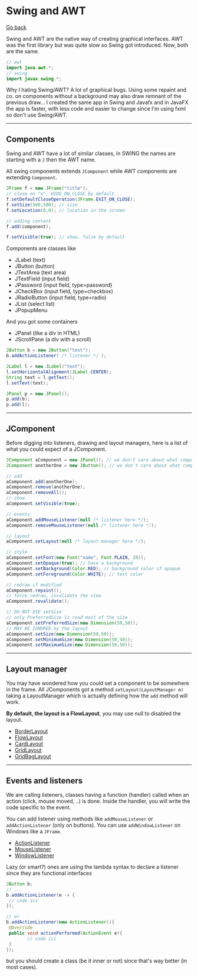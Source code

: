 # Swing and AWT

[Go back](..#graphical-interfaces)

Swing and AWT are the native way of creating 
graphical interfaces. AWT was the first library
but was quite slow so Swing got introduced. Now,
both are the same.

```java
// awt
import java.awt.*;
// swing
import javax.swing.*;
```

Why I hating Swing/AWT? A lot of graphical bugs. Using
some repaint and co. on components without a background
may also draw remnant of the previous draw... I created
the same app in Swing and Javafx and in JavaFX the app
is faster, with less code and easier to change
since I'm using fxml so don't use Swing/AWT.

<hr class="sl">

## Components

Swing and AWT have a lot of similar classes, in SWING
the names are starting with a ``J`` then the AWT name.

All swing components extends ``JComponent`` while
AWT components are extending ``Component``.

```java
JFrame f = new JFrame("title");
// close on "x", HIDE_ON_CLOSE by default...
f.setDefaultCloseOperation(JFrame.EXIT_ON_CLOSE);
f.setSize(500,500); // size
f.setLocation(0,0); // location in the screen

// adding content
f.add(component);

f.setVisible(true); // show, false by default
```

Components are classes like

* JLabel (text)
* JButton (button)
* JTextArea (text area)
* JTextField (input field)
* JPassword (input field, type=password)
* JCheckBox (input field, type=checkbox)
* JRadioButton (input field, type=radio)
* JList (select list)
* JPopupMenu

And you got some containers

* JPanel (like a div in HTML)
* JScrollPane (a div with a scroll)

```java
JButton b = new JButton("test");
b.addActionListener( /* listener */ );

JLabel l = new JLabel("text");
l.setHorizontalAlignment(JLabel.CENTER);
String text = l.getText();
l.setText(text);

JPanel p = new JPanel();
p.add(b);
p.add(l);
```

<hr class="sr">

## JComponent

Before digging into listeners, drawing and layout managers, here is a list
of what you could expect of a JComponent.

```java
JComponent aComponent = new JPanel(); // we don't care about what component
JComponent anotherOne = new JButton(); // we don't care about what component

// add
aComponent.add(anotherOne);
aComponent.remove(anotherOne);
aComponent.removeAll();
// show
aComponent.setVisible(true);

// events
aComponent.addMouseListener(null /* listener here */);
aComponent.removeMouseListener(null /* listener here */);

// layout
aComponent.setLayout(null /* layout manager here */);

// style
aComponent.setFont(new Font("name", Font.PLAIN, 20));
aComponent.setOpaque(true); // have a background
aComponent.setBackground(Color.RED); // background color if opaque
aComponent.setForeground(Color.WHITE); // text color

// redraw if modified
aComponent.repaint();
// force redraw, invalidate the view
aComponent.revalidate();

// DO NOT USE setSize
// only PreferredSize is read most of the size
aComponent.setPreferredSize(new Dimension(50,50));
// MAY BE IGNORED by the layout
aComponent.setSize(new Dimension(50,50));
aComponent.setMinimumSize(new Dimension(50,50));
aComponent.setMaximumSize(new Dimension(50,50));
```

<hr class="sl">

## Layout manager

You may have wondered how you could set a component
to be somewhere in the frame. All JComponents
got a method ``setLayout(LayoutManager m)``
taking a LayoutManager which is actually defining
how the ``add`` method will work.

**By default, the layout is a FlowLayout**,
you may use null to disabled the layout.

* [BorderLayout](swing/layout/border-layout.md)
* [FlowLayout](swing/layout/flow-layout.md)
* [CardLayout](swing/layout/card-layout.md)
* [GridLayout](swing/layout/grid-layout.md)
* [GridBagLayout](swing/layout/grid-bag-layout.md)

<hr class="sr">

## Events and listeners

We are calling listeners, classes having a function
(handler) called when an action (click, mouse moved, ..)
is done. Inside the handler, you will write the code
specific to the event.

You can add listener using methods like
``addMouseListener`` or `addActionListener` (only
on buttons). You can use ``addWindowListener``
on Windows like a ``JFrame``.

* [ActionListener](swing/listeners/action-listener.md)
* [MouseListener](swing/listeners/mouse-listener.md)
* [WindowListener](swing/listeners/window-listener.md)

Lazy (or smart?) ones are using the lambda syntax
to declare a listener since they are functional
interfaces

```java
JButton b;
// ...
b.addActionListener(e -> {
 // code ici
});

// or
b.addActionListener(new ActionListener(){
 @Override
 public void actionPerformed(ActionEvent e){
        // code ici
 }
});
```

but you should create a class (be it inner or not)
since that's way better (in most cases).